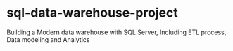 # sql-data-warehouse-project
Building a Modern data warehouse with SQL Server, Including ETL process, Data modeling and Analytics
